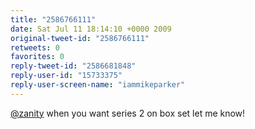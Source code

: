 ```yaml
---
title: "2586766111"
date: Sat Jul 11 18:14:10 +0000 2009
original-tweet-id: "2586766111"
retweets: 0
favorites: 0
reply-tweet-id: "2586681848"
reply-user-id: "15733375"
reply-user-screen-name: "iammikeparker"
---
```

<a href="https://twitter.com/zanity">@zanity</a> when you want series 2 on box set let me know!
